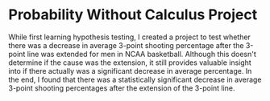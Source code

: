 # Probability Without Calculus Project

While first learning hypothesis testing, I created a project to test whether there was a decrease in average 3-point shooting percentage after the 3-point line was extended for men in NCAA basketball. Although this doesn't determine if the cause was the extension, it still provides valuable insight into if there actually was a significant decrease in average percentage. In the end, I found that there was a statistically significant decrease in average 3-point shooting percentages after the extension of the 3-point line.
